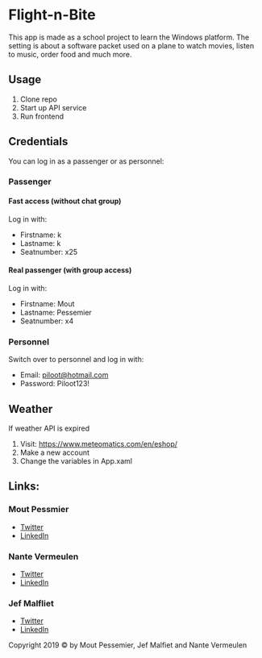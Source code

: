 # Flight-n-Bite
This app is made as a school project to learn the Windows platform. The setting is about a software packet used on a plane to watch movies, listen to music, order food and much more.

## Usage
1. Clone repo
2. Start up API service
3. Run frontend

## Credentials
You can log in as a passenger or as personnel:

### Passenger
#### Fast access (without chat group)
Log in with:
   - Firstname:  k
   - Lastname:   k
   - Seatnumber: x25
 
#### Real passenger (with group access)
Log in with:
   - Firstname: Mout
   - Lastname: Pessemier
   - Seatnumber: x4
   
### Personnel
Switch over to personnel and log in with:
   - Email: piloot@hotmail.com
   - Password: Piloot123!
   
## Weather 
If weather API is expired
1. Visit: https://www.meteomatics.com/en/eshop/
2. Make a new account
3. Change the variables in App.xaml

## Links:

### Mout Pessmier
 - [Twitter](https://twitter.com/MoutPessemier)
 - [LinkedIn](https://www.linkedin.com/in/moutpessemier/)
 
 ### Nante Vermeulen
 - [Twitter](https://twitter.com/VermeulenNante)
 - [LinkedIn](https://www.linkedin.com/in/nantevermeulen/)
 
 ### Jef Malfliet
 - [Twitter](https://twitter.com/Tjaaaaaf)
 - [LinkedIn](https://www.linkedin.com/in/jefmalfliet/)

Copyright 2019 © by Mout Pessemier, Jef Malfiet and Nante Vermeulen
